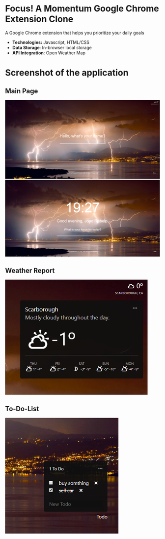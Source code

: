 # Focus! A Momentum Google Chrome Extension Clone

A Google Chrome extension that helps you prioritize your daily goals

* **Technologies:** Javascript, HTML/CSS
* **Data Storage**: In-browser local storage
* **API Integration**: Open Weather Map

# Screenshot of the application

## Main Page

<img src="screenshots/home.PNG"/>

<img src="screenshots/home2.PNG"/>

## Weather Report
<img src="screenshots/Weather.PNG"/>

## To-Do-List
<img src="screenshots/todo_list.PNG" />
